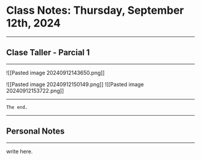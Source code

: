 # Class Notes: Thursday, September 12th, 2024 
***
## Clase Taller - Parcial 1
***
![[Pasted image 20240912143650.png]]

![[Pasted image 20240912150149.png]]
![[Pasted image 20240912153722.png]]

***
`The end.`
***




## Personal Notes
***
write here.